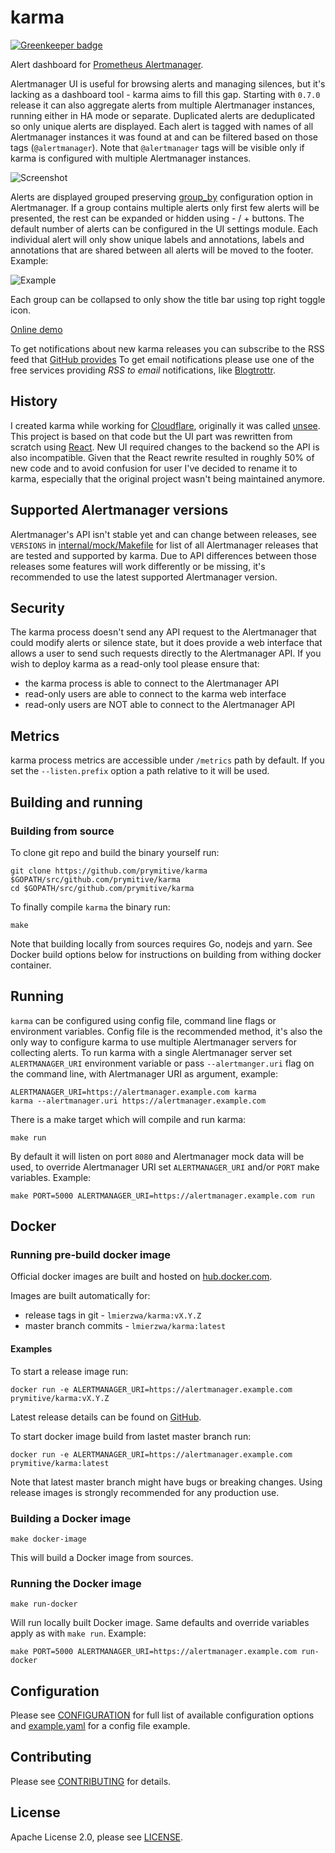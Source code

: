 # karma

[![Greenkeeper badge](https://badges.greenkeeper.io/prymitive/karma.svg)](https://greenkeeper.io/)

Alert dashboard for
[Prometheus Alertmanager](https://prometheus.io/docs/alerting/alertmanager/).

Alertmanager UI is useful for browsing alerts and managing silences, but it's
lacking as a dashboard tool - karma aims to fill this gap.
Starting with `0.7.0` release it can also aggregate alerts from multiple
Alertmanager instances, running either in HA mode or separate. Duplicated alerts
are deduplicated so only unique alerts are displayed. Each alert is tagged with
names of all Alertmanager instances it was found at and can be filtered based
on those tags (`@alertmanager`). Note that `@alertmanager` tags will be visible
only if karma is configured with multiple Alertmanager instances.

![Screenshot](/screenshot.png)

Alerts are displayed grouped preserving
[group_by](https://prometheus.io/docs/alerting/configuration/#route)
configuration option in Alertmanager. If a group contains multiple alerts only
first few alerts will be presented, the rest can be expanded or hidden
using - / + buttons. The default number of alerts can be configured in the UI
settings module.
Each individual alert will only show unique labels and annotations, labels
and annotations that are shared between all alerts will be moved to the footer.
Example:

![Example](/alertGroup.png)

Each group can be collapsed to only show the title bar using top right toggle
icon.

[Online demo](https://karma-demo.herokuapp.com/)

To get notifications about new karma releases you can subscribe to the RSS feed
that [GitHub provides](https://github.com/prymitive/karma/releases.atom)
To get email notifications please use one of the free services providing
_RSS to email_ notifications, like [Blogtrottr](https://blogtrottr.com/).

## History

I created karma while working for [Cloudflare](https://cloudflare.com/),
originally it was called [unsee](https://github.com/cloudflare/unsee).
This project is based on that code but the UI part was rewritten from scratch
using [React](https://reactjs.org/). New UI required changes to the backend so
the API is also incompatible.
Given that the React rewrite resulted in roughly 50% of new code and to avoid
confusion for user I've decided to rename it to karma, especially that the
original project wasn't being maintained anymore.

## Supported Alertmanager versions

Alertmanager's API isn't stable yet and can change between releases, see
`VERSIONS` in [internal/mock/Makefile](/internal/mock/Makefile) for list of all
Alertmanager releases that are tested and supported by karma.
Due to API differences between those releases some features will work
differently or be missing, it's recommended to use the latest supported
Alertmanager version.

## Security

The karma process doesn't send any API request to the Alertmanager that could
modify alerts or silence state, but it does provide a web interface that allows
a user to send such requests directly to the Alertmanager API.
If you wish to deploy karma as a read-only tool please ensure that:

- the karma process is able to connect to the Alertmanager API
- read-only users are able to connect to the karma web interface
- read-only users are NOT able to connect to the Alertmanager API

## Metrics

karma process metrics are accessible under `/metrics` path by default.
If you set the `--listen.prefix` option a path relative to it will be
used.

## Building and running

### Building from source

To clone git repo and build the binary yourself run:

    git clone https://github.com/prymitive/karma $GOPATH/src/github.com/prymitive/karma
    cd $GOPATH/src/github.com/prymitive/karma

To finally compile `karma` the binary run:

    make

Note that building locally from sources requires Go, nodejs and yarn.
See Docker build options below for instructions on building from withing docker
container.

## Running

`karma` can be configured using config file, command line flags or environment
variables. Config file is the recommended method, it's also the only way to
configure karma to use multiple Alertmanager servers for collecting alerts.
To run karma with a single Alertmanager server set `ALERTMANAGER_URI`
environment variable or pass `--alertmanger.uri` flag on the command line, with
Alertmanager URI as argument, example:

    ALERTMANAGER_URI=https://alertmanager.example.com karma
    karma --alertmanager.uri https://alertmanager.example.com

There is a make target which will compile and run karma:

    make run

By default it will listen on port `8080` and Alertmanager mock data will be
used, to override Alertmanager URI set `ALERTMANAGER_URI` and/or `PORT` make
variables. Example:

    make PORT=5000 ALERTMANAGER_URI=https://alertmanager.example.com run

## Docker

### Running pre-build docker image

Official docker images are built and hosted on
[hub.docker.com](https://hub.docker.com/r/lmierzwa/karma/).

Images are built automatically for:

- release tags in git - `lmierzwa/karma:vX.Y.Z`
- master branch commits - `lmierzwa/karma:latest`

#### Examples

To start a release image run:

    docker run -e ALERTMANAGER_URI=https://alertmanager.example.com prymitive/karma:vX.Y.Z

Latest release details can be found on
[GitHub](https://github.com/prymitive/karma/releases).

To start docker image build from lastet master branch run:

    docker run -e ALERTMANAGER_URI=https://alertmanager.example.com prymitive/karma:latest

Note that latest master branch might have bugs or breaking changes. Using
release images is strongly recommended for any production use.

### Building a Docker image

    make docker-image

This will build a Docker image from sources.

### Running the Docker image

    make run-docker

Will run locally built Docker image. Same defaults and override variables
apply as with `make run`. Example:

    make PORT=5000 ALERTMANAGER_URI=https://alertmanager.example.com run-docker

## Configuration

Please see [CONFIGURATION](/docs/CONFIGURATION.md) for full list of available
configuration options and [example.yaml](/docs/example.yaml) for a config file
example.

## Contributing

Please see [CONTRIBUTING](/CONTRIBUTING.md) for details.

## License

Apache License 2.0, please see [LICENSE](/LICENSE).
